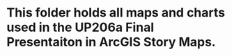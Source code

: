 # This folder holds all maps and charts used in the UP206a Final Presentaiton in ArcGIS Story Maps. 
